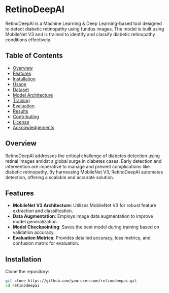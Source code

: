# RetinoDeepAI

RetinoDeepAI is a Machine Learning & Deep Learning-based tool designed to detect diabetic retinopathy using fundus images. The model is built using MobileNet V3 and is trained to identify and classify diabetic retinopathy conditions effectively.

## Table of Contents
- [Overview](#overview)
- [Features](#features)
- [Installation](#installation)
- [Usage](#usage)
- [Dataset](#dataset)
- [Model Architecture](#model-architecture)
- [Training](#training)
- [Evaluation](#evaluation)
- [Results](#results)
- [Contributing](#contributing)
- [License](#license)
- [Acknowledgements](#acknowledgements)

## Overview
RetinoDeepAI addresses the critical challenge of diabetes detection using retinal images amidst a global surge in diabetes cases. Early detection and intervention are imperative to manage and prevent complications like diabetic retinopathy. By harnessing MobileNet V3, RetinoDeepAI automates detection, offering a scalable and accurate solution.

## Features
- **MobileNet V3 Architecture**: Utilizes MobileNet V3 for robust feature extraction and classification.
- **Data Augmentation**: Employs image data augmentation to improve model generalization.
- **Model Checkpointing**: Saves the best model during training based on validation accuracy.
- **Evaluation Metrics**: Provides detailed accuracy, loss metrics, and confusion matrix for evaluation.

## Installation
Clone the repository:
```bash
git clone https://github.com/yourusername/retinodeepai.git
cd retinodeepai
